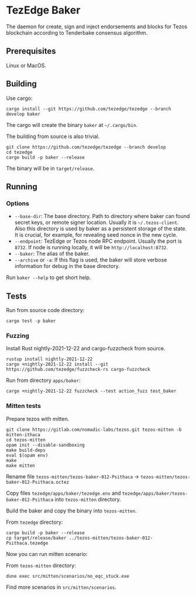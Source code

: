 # TezEdge Baker

The daemon for create, sign and inject endorsements and blocks for Tezos blockchain according to Tenderbake consensus algorithm.

## Prerequisites

Linux or MacOS.

## Building

Use cargo:

```
cargo install --git https://github.com/tezedge/tezedge --branch develop baker
```

The cargo will create the binary `baker` at `~/.cargo/bin`.

The building from source is also trivial.

```
git clone https://github.com/tezedge/tezedge --branch develop
cd tezedge
cargo build -p baker --release
```

The binary will be in `target/release`.

## Running

### Options

- `--base-dir`: The base directory. Path to directory where baker can found secret keys, or remote signer location. Usually it is `~/.tezos-client`. Also this directory is used by baker as a persistent storage of the state. It is crucial, for example, for revealing seed nonce in the new cycle.
- `--endpoint`: TezEdge or Tezos node RPC endpoint. Usually the port is `8732`. If node is running locally, it will be `http://localhost:8732`.
- `--baker`: The alias of the baker.
- `--archive` or `-a`: If this flag is used, the baker will store verbose information for debug in the base directory.

Run `baker --help` to get short help.

## Tests

Run from source code directory:

```
cargo test -p baker
```

### Fuzzing

Install Rust nightly-2021-12-22 and cargo-fuzzcheck from source.

```
rustup install nightly-2021-12-22
cargo +nightly-2021-12-22 install --git https://github.com/tezedge/fuzzcheck-rs cargo-fuzzcheck
```

Run from directory `apps/baker`:

```
cargo +nightly-2021-12-22 fuzzcheck --test action_fuzz test_baker
```

### Mitten tests

Prepare tezos with mitten.

```
git clone https://gitlab.com/nomadic-labs/tezos.git tezos-mitten -b mitten-ithaca
cd tezos-mitten
opam init --disable-sandboxing
make build-deps
eval $(opam env)
make
make mitten
```

Rename file `tezos-mitten/tezos-baker-012-Psithaca` -> `tezos-mitten/tezos-baker-012-Psithaca.octez`

Copy files `tezedge/apps/baker/tezedge.env` and `tezedge/apps/baker/tezos-baker-012-Psithaca` into `tezos-mitten` directory.

Build the baker and copy the binary into `tezos-mitten`.

From `tezedge` directory:
```
cargo build -p baker --release
cp target/release/baker ../tezos-mitten/tezos-baker-012-Psithaca.tezedge
```

Now you can run mitten scenario:

From `tezos-mitten` directory:
```
dune exec src/mitten/scenarios/no_eqc_stuck.exe
```

Find more scenarios in `src/mitten/scenarios`.

